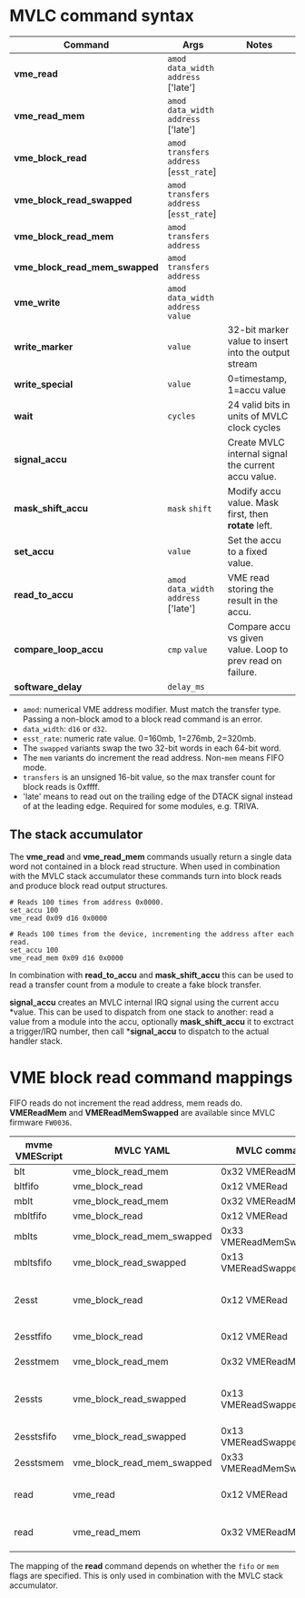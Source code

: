 # MVLC command syntax

| Command                        | Args                                       | Notes                                                      |
| ------------------------------ | ------------------------------------------ | ---------------------------------------------------------- |
| **vme_read**                   | `amod` `data_width` `address` ['late']     |                                                            |
| **vme_read_mem**               | `amod` `data_width` `address` ['late']     |                                                            |
| **vme_block_read**             | `amod` `transfers` `address` [`esst_rate`] |                                                            |
| **vme_block_read_swapped**     | `amod` `transfers` `address` [`esst_rate`] |                                                            |
| **vme_block_read_mem**         | `amod` `transfers` `address`               |                                                            |
| **vme_block_read_mem_swapped** | `amod` `transfers` `address`               |                                                            |
| **vme_write**                  | `amod` `data_width` `address` `value`      |                                                            |
| **write_marker**               | `value`                                    | 32-bit marker value to insert into the output stream       |
| **write_special**              | `value`                                    | 0=timestamp, 1=accu value                                  |
| **wait**                       | `cycles`                                   | 24 valid bits in units of MVLC clock cycles                |
| **signal_accu**                |                                            | Create MVLC internal signal  the current accu value.       |
| **mask_shift_accu**            | `mask` `shift`                             | Modify accu value. Mask first, then **rotate** left.       |
| **set_accu**                   | `value`                                    | Set the accu to a fixed value.                             |
| **read_to_accu**               | `amod` `data_width` `address` ['late']     | VME read storing the result in the accu.                   |
| **compare_loop_accu**          | `cmp` `value`                              | Compare accu vs given value. Loop to prev read on failure. |
| **software_delay**             | `delay_ms`                                 |                                                            |

* `amod`: numerical VME address modifier. Must match the transfer type.
  Passing a non-block amod to a block read command is an error.
* `data_width`: `d16` or `d32`.
* `esst_rate`: numeric rate value. 0=160mb, 1=276mb, 2=320mb.
* The `swapped` variants swap the two 32-bit words in each 64-bit word.
* The `mem` variants do increment the read address. Non-`mem` means FIFO mode.
* `transfers` is an unsigned 16-bit value, so the max transfer count for block reads is 0xffff.
* 'late' means to read out on the trailing edge of the DTACK signal instead of at the leading edge.
  Required for some modules, e.g. TRIVA.

## The stack accumulator

The **vme_read** and **vme_read_mem** commands usually return a single data word
not contained in a block read structure. When used in combination with the MVLC
stack accumulator these commands turn into block reads and produce block read
output structures.

```
# Reads 100 times from address 0x0000.
set_accu 100
vme_read 0x09 d16 0x0000

# Reads 100 times from the device, incrementing the address after each read.
set_accu 100
vme_read_mem 0x09 d16 0x0000
```

In combination with **read_to_accu** and **mask_shift_accu** this can be used to
read a transfer count from a module to create a fake block transfer.

**signal_accu** creates an MVLC internal IRQ signal using the current accu
*value. This can be used to dispatch
from one stack to another: read a value from a module into the accu, optionally
**mask_shift_accu** it to exctract a trigger/IRQ number, then call
***signal_accu** to dispatch to the actual handler stack.

# VME block read command mappings

FIFO reads do not increment the read address, mem reads do. **VMEReadMem** and
**VMEReadMemSwapped** are available since MVLC firmware ``FW0036``.

| mvme VMEScript | MVLC YAML                  | MVLC command           | Notes                                       |
| -------------- | -------------------------- | ---------------------- | ------------------------------------------- |
| blt            | vme_block_read_mem         | 0x32 VMEReadMem        |                                             |
| bltfifo        | vme_block_read             | 0x12 VMERead           |                                             |
| mblt           | vme_block_read_mem         | 0x32 VMEReadMem        |                                             |
| mbltfifo       | vme_block_read             | 0x12 VMERead           |                                             |
| mblts          | vme_block_read_mem_swapped | 0x33 VMEReadMemSwapped |                                             |
| mbltsfifo      | vme_block_read_swapped     | 0x13 VMEReadSwapped    |                                             |
| 2esst          | vme_block_read             | 0x12 VMERead           | for compatibility this is *fifo*, not *mem* |
| 2esstfifo      | vme_block_read             | 0x12 VMERead           | same as `2esst`                             |
| 2esstmem       | vme_block_read_mem         | 0x32 VMEReadMem        | explicit *mem* version                      |
| 2essts         | vme_block_read_swapped     | 0x13 VMEReadSwapped    | for compatibility this is *fifo*, not *mem* |
| 2esstsfifo     | vme_block_read_swapped     | 0x13 VMEReadSwapped    | same as `2essts`                            |
| 2esstsmem      | vme_block_read_mem_swapped | 0x33 VMEReadMemSwapped | explicit *mem* version                      |
| read           | vme_read                   | 0x12 VMERead           | MVLC stack accu + `fifo` flag               |
| read           | vme_read_mem               | 0x32 VMEReadMem        | MVLC stack accu + `mem` flag                |

The mapping of the **read** command depends on whether the `fifo` or `mem` flags
are specified. This is only used in combination with the MVLC stack accumulator.

